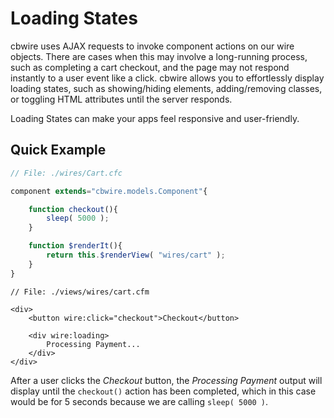 # Loading States

cbwire uses AJAX requests to invoke component actions on our wire objects. There are cases when this may involve a long-running process, such as completing a cart checkout, and the page may not respond instantly to a user event like a click. cbwire allows you to effortlessly display loading states, such as showing/hiding elements, adding/removing classes, or toggling HTML attributes until the server responds.

Loading States can make your apps feel responsive and user-friendly.

## Quick Example

```javascript
// File: ./wires/Cart.cfc

component extends="cbwire.models.Component"{

    function checkout(){
        sleep( 5000 );
    }

    function $renderIt(){
        return this.$renderView( "wires/cart" );
    }
}
```

```text
// File: ./views/wires/cart.cfm

<div>
    <button wire:click="checkout">Checkout</button>

    <div wire:loading>
        Processing Payment...
    </div>
</div>
```

After a user clicks the _Checkout_ button, the _Processing Payment_ output will display until the `checkout()` action has been completed, which in this case would be for 5 seconds because we are calling `sleep( 5000 )`.

